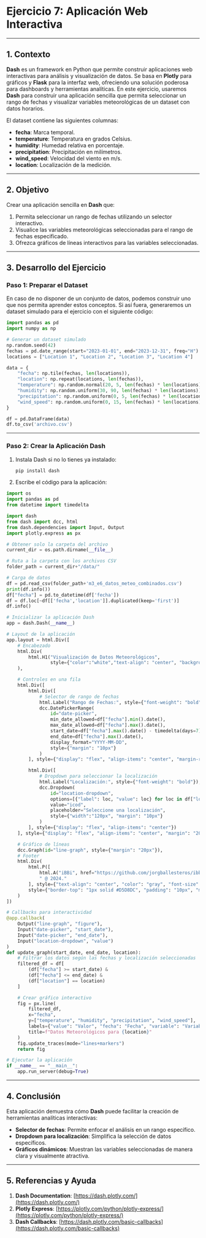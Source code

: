 # Ejercicio 7: Aplicación Web Interactiva

---

## 1. Contexto

**Dash** es un framework en Python que permite construir aplicaciones web interactivas para análisis y visualización de datos. Se basa en **Plotly** para gráficos y **Flask** para la interfaz web, ofreciendo una solución poderosa para dashboards y herramientas analíticas. En este ejercicio, usaremos **Dash** para construir una aplicación sencilla que permita seleccionar un rango de fechas y visualizar variables meteorológicas de un dataset con datos horarios.

El dataset contiene las siguientes columnas:
- **fecha**: Marca temporal.
- **temperature**: Temperatura en grados Celsius.
- **humidity**: Humedad relativa en porcentaje.
- **precipitation**: Precipitación en milímetros.
- **wind_speed**: Velocidad del viento en m/s.
- **location**: Localización de la medición.

---

## 2. Objetivo

Crear una aplicación sencilla en **Dash** que:
1. Permita seleccionar un rango de fechas utilizando un selector interactivo.
2. Visualice las variables meteorológicas seleccionadas para el rango de fechas especificado.
3. Ofrezca gráficos de líneas interactivos para las variables seleccionadas.

---

## 3. Desarrollo del Ejercicio

### Paso 1: Preparar el Dataset
En caso de no disponer de un conjunto de datos, podemos construir uno que nos permita aprender estos conceptos. Si así fuera, generaremos un dataset simulado para el ejercicio con el siguiente código:

```python
import pandas as pd
import numpy as np

# Generar un dataset simulado
np.random.seed(42)
fechas = pd.date_range(start="2023-01-01", end="2023-12-31", freq="H")
locations = ["Location 1", "Location 2", "Location 3", "Location 4"]

data = {
    "fecha": np.tile(fechas, len(locations)),
    "location": np.repeat(locations, len(fechas)),
    "temperature": np.random.normal(20, 5, len(fechas) * len(locations)),
    "humidity": np.random.uniform(30, 90, len(fechas) * len(locations)),
    "precipitation": np.random.uniform(0, 5, len(fechas) * len(locations)),
    "wind_speed": np.random.uniform(0, 15, len(fechas) * len(locations)),
}

df = pd.DataFrame(data)
df.to_csv('archivo.csv')
```

---

### Paso 2: Crear la Aplicación Dash

1. Instala Dash si no lo tienes ya instalado:
   ```bash
   pip install dash
   ```

2. Escribe el código para la aplicación:

```python
import os
import pandas as pd
from datetime import timedelta

import dash
from dash import dcc, html
from dash.dependencies import Input, Output
import plotly.express as px

# Obtener solo la carpeta del archivo
current_dir = os.path.dirname(__file__)

# Ruta a la carpeta con los archivos CSV
folder_path = current_dir+"/data/"

# Carga de datos
df = pd.read_csv(folder_path+'m3_e6_datos_meteo_combinados.csv')
print(df.info())
df["fecha"] = pd.to_datetime(df['fecha'])
df = df.loc[~df[['fecha','location']].duplicated(keep='first')]
df.info()

# Inicializar la aplicación Dash
app = dash.Dash(__name__)

# Layout de la aplicación
app.layout = html.Div([
    # Encabezado
    html.Div(
        html.H1("Visualización de Datos Meteorológicos", 
                style={"color":"white","text-align": "center", "background-color": "#008080", "padding": "20px"}),
    ),

    # Controles en una fila
    html.Div([
        html.Div([
            # Selector de rango de fechas
            html.Label("Rango de Fechas:", style={"font-weight": "bold"}),
            dcc.DatePickerRange(
                id="date-picker",
                min_date_allowed=df["fecha"].min().date(),
                max_date_allowed=df["fecha"].max().date(),
                start_date=df["fecha"].max().date() - timedelta(days=7),
                end_date=df["fecha"].max().date(),
                display_format="YYYY-MM-DD",
                style={"margin": "10px"}
            )
        ], style={"display": "flex", "align-items": "center", "margin-right": "20px"}),

        html.Div([
            # Dropdown para seleccionar la localización
            html.Label("Localización:", style={"font-weight": "bold"}),
            dcc.Dropdown(
                id="location-dropdown",
                options=[{"label": loc, "value": loc} for loc in df["location"].unique()],
                value="icod",
                placeholder="Seleccione una localización",
                style={"width":"120px", "margin": "10px"}
            )
        ], style={"display": "flex", "align-items": "center"})
    ], style={"display": "flex", "align-items": "center", "margin": "20px", "text-align": "center"}),

    # Gráfico de líneas
    dcc.Graph(id="line-graph", style={"margin": "20px"}),
    # Footer
    html.Div(
        html.P([
            html.A("iBBi", href="https://github.com/jorgballesteros/ibbi", target="_blank", style={"color": "#008080"}),
            " @ 2024."
        ], style={"text-align": "center", "color": "gray", "font-size": "14px"}),
        style={"border-top": "1px solid #D5D8DC", "padding": "10px", "margin-top": "20px"}
    )
])

# Callbacks para interactividad
@app.callback(
    Output("line-graph", "figure"),
    Input("date-picker", "start_date"),
    Input("date-picker", "end_date"),
    Input("location-dropdown", "value")
)
def update_graph(start_date, end_date, location):
    # Filtrar los datos según las fechas y localización seleccionadas
    filtered_df = df[
        (df["fecha"] >= start_date) &
        (df["fecha"] <= end_date) &
        (df["location"] == location)
    ]

    # Crear gráfico interactivo
    fig = px.line(
        filtered_df,
        x="fecha",
        y=["temperature", "humidity", "precipitation", "wind_speed"],
        labels={"value": "Valor", "fecha": "Fecha", "variable": "Variable"},
        title=f"Datos Meteorológicos para {location}"
    )
    fig.update_traces(mode="lines+markers")
    return fig

# Ejecutar la aplicación
if __name__ == "__main__":
    app.run_server(debug=True)

```

---

## 4. Conclusión

Esta aplicación demuestra cómo **Dash** puede facilitar la creación de herramientas analíticas interactivas:
- **Selector de fechas**: Permite enfocar el análisis en un rango específico.
- **Dropdown para localización**: Simplifica la selección de datos específicos.
- **Gráficos dinámicos**: Muestran las variables seleccionadas de manera clara y visualmente atractiva.

---

## 5. Referencias y Ayuda

1. **Dash Documentation**: [https://dash.plotly.com/](https://dash.plotly.com/)
2. **Plotly Express**: [https://plotly.com/python/plotly-express/](https://plotly.com/python/plotly-express/)
3. **Dash Callbacks**: [https://dash.plotly.com/basic-callbacks](https://dash.plotly.com/basic-callbacks)
